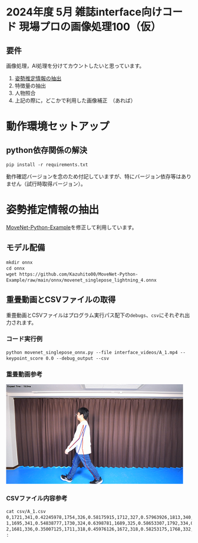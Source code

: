 # 2024年度 5月 雑誌interface向けコード 現場プロの画像処理100（仮）

## 要件

画像処理，AI処理を分けてカウントしたいと思っています。

1. [姿勢推定情報の抽出](#姿勢推定情報の抽出)
2. 特徴量の抽出
3. 人物照合
4. 上記の際に，どこかで利用した画像補正　（あれば）

# 動作環境セットアップ

## python依存関係の解決
```
pip install -r requirements.txt
```
動作確認バージョンを念のため付記していますが、特にバージョン依存等はありません（試行時取得バージョン）。

# 姿勢推定情報の抽出

[MoveNet-Python-Example](https://github.com/Kazuhito00/MoveNet-Python-Example)を修正して利用しています。

## モデル配備
```
mkdir onnx
cd onnx
wget https://github.com/Kazuhito00/MoveNet-Python-Example/raw/main/onnx/movenet_singlepose_lightning_4.onnx
```

## 重畳動画とCSVファイルの取得
重畳動画とCSVファイルはプログラム実行パス配下の`debugs`、`csv`にそれぞれ出力されます。

### コード実行例
```
python movenet_singlepose_onnx.py --file interface_videos/A_1.mp4 --keypoint_score 0.0 --debug_output --csv
```

### 重畳動画参考

![img.png](img.png)

### CSVファイル内容参考
```
cat csv/A_1.csv
0,1721,341,0.42245978,1754,326,0.58175915,1712,327,0.57963926,1813,340,0.53507954,1718,339,0.34348637,1860,441,0.46571508,1676,438,0.47710404,1847,576,0.38557935,1638,550,0.4466851,1835,677,0.20385751,1607,635,0.46187034,1774,676,0.49937767,1697,670,0.42545134,1686,841,0.5424488,1723,835,0.39171275,1650,1020,0.54304403,1855,951,0.45132017
1,1695,341,0.54838777,1730,324,0.6398781,1689,325,0.58653307,1792,334,0.56611574,1699,333,0.36779,1837,439,0.4850201,1666,425,0.3702311,1846,581,0.42863387,1637,543,0.34322596,1795,695,0.29519293,1606,633,0.43505612,1754,677,0.5251442,1672,671,0.5427353,1709,849,0.58842784,1703,837,0.3515209,1667,1032,0.4859239,1796,955,0.48823303
2,1681,336,0.35007125,1711,318,0.45976126,1672,318,0.58253175,1768,332,0.6261512,1674,326,0.28464645,1798,434,0.3731395,1660,423,0.58527696,1856,574,0.35121065,1624,538,0.24173298,1803,697,0.3472525,1591,617,0.47504622,1737,677,0.5850502,1636,667,0.5085149,1692,843,0.5882794,1652,832,0.4899592,1675,1017,0.45458704,1759,943,0.46876293
:
```

